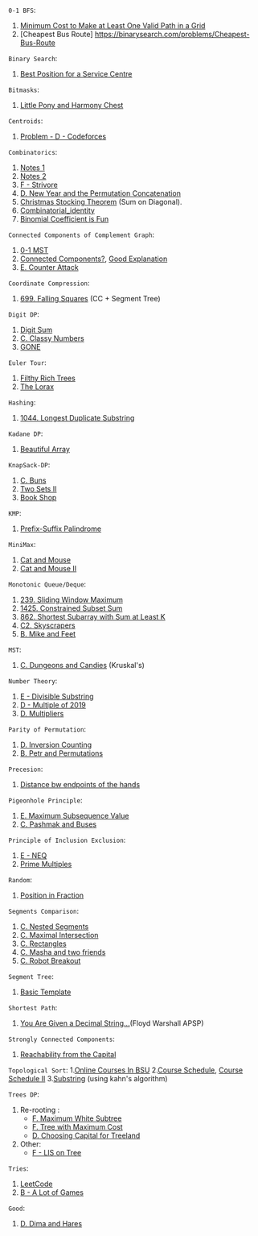 

`0-1 BFS`:
1. [Minimum Cost to Make at Least One Valid Path in a Grid](https://leetcode.com/problems/minimum-cost-to-make-at-least-one-valid-path-in-a-grid/description/)
2. [Cheapest Bus Route] https://binarysearch.com/problems/Cheapest-Bus-Route


`Binary Search`:
1. [Best Position for a Service Centre](https://leetcode.com/problems/best-position-for-a-service-centre/)


`Bitmasks`:
1. [Little Pony and Harmony Chest](https://codeforces.com/contest/453/problem/B)


`Centroids`:
1. [Problem - D - Codeforces](https://codeforces.com/contest/686/problem/D)


`Combinatorics`:
1. [Notes 1](https://www.askiitians.com/maths/permutation-and-combination.html)
2. [Notes 2](https://www.careerbless.com/aptitude/qa/permutations_combinations_imp7.php)
3. [F - Strivore](https://atcoder.jp/contests/abc171/tasks/abc171_f)
4. [D. New Year and the Permutation Concatenation](https://codeforces.com/problemset/problem/1091/D)
5. [Christmas Stocking Theorem](https://mathworld.wolfram.com/ChristmasStockingTheorem.html) (Sum on Diagonal).
6. [Combinatorial_identity](https://artofproblemsolving.com/wiki/index.php/Combinatorial_identity)
7. [Binomial Coefficient is Fun](https://atcoder.jp/contests/arc110/tasks/arc110_d)


`Connected Components of Complement Graph`:
1. [0-1 MST](https://codeforces.com/contest/1242/problem/B)
2. [Connected Components?](https://codeforces.com/contest/920/problem/E), [Good Explanation](https://codeforces.com/blog/entry/57516)
3. [E. Counter Attack](https://codeforces.com/problemset/problem/190/E)


`Coordinate Compression`:
1. [699. Falling Squares](https://leetcode.com/problems/falling-squares/) (CC + Segment Tree)


`Digit DP`:
1. [Digit Sum](https://atcoder.jp/contests/dp/tasks/dp_s)
2. [C. Classy Numbers](https://codeforces.com/contest/1036/problem/C)
3. [GONE](https://www.spoj.com/problems/GONE/)


`Euler Tour`:
1. [Filthy Rich Trees](https://codeforces.com/gym/102694/problem/E)
2. [The Lorax](https://codeforces.com/gym/102694/problem/F)


`Hashing`:
1. [1044. Longest Duplicate Substring](https://leetcode.com/problems/longest-duplicate-substring)


`Kadane DP`:
1. [Beautiful Array](https://codeforces.com/problemset/problem/1155/D)


`KnapSack-DP`:
1. [C. Buns](https://codeforces.com/contest/106/problem/C)
2. [Two Sets II](https://cses.fi/problemset/task/1093/)
3. [Book Shop](https://cses.fi/problemset/task/1158)


`KMP`:
1. [Prefix-Suffix Palindrome](https://codeforces.com/contest/1326/problem/D2)


`MiniMax`:
1. [Cat and Mouse](https://leetcode.com/problems/cat-and-mouse/)
2. [Cat and Mouse II](https://leetcode.com/problems/cat-and-mouse-ii)


`Monotonic Queue/Deque`:
1. [239. Sliding Window Maximum](https://leetcode.com/problems/sliding-window-maximum/)
2. [1425. Constrained Subset Sum](https://leetcode.com/problems/constrained-subset-sum/)
3. [862. Shortest Subarray with Sum at Least K](https://leetcode.com/problems/shortest-subarray-with-sum-at-least-k/)
4. [C2. Skyscrapers](https://codeforces.com/contest/1313/problem/C2)
5. [B. Mike and Feet](https://codeforces.com/problemset/problem/547/B)


`MST`:
1. [C. Dungeons and Candies](https://codeforces.com/problemset/problem/436/C) (Kruskal's)


`Number Theory`:
1. [E - Divisible Substring](https://atcoder.jp/contests/abc158/tasks/abc158_e)
2. [D - Multiple of 2019](https://atcoder.jp/contests/abc164/tasks/abc164_d)
3. [D. Multipliers](https://codeforces.com/problemset/problem/615/D)


`Parity of Permutation`:
1. [D. Inversion Counting](https://codeforces.com/problemset/problem/911/D)
2. [B. Petr and Permutations](https://codeforces.com/contest/986/problem/B)


`Precesion`:
1. [Distance bw endpoints of the hands](https://atcoder.jp/contests/abc168/tasks/abc168_c)


`Pigeonhole Principle`:
1. [E. Maximum Subsequence Value](https://codeforces.com/contest/1365/problem/E)
2. [C. Pashmak and Buses](https://codeforces.com/contest/459/problem/C)


`Principle of Inclusion Exclusion`:
1. [E - NEQ](https://atcoder.jp/contests/abc172/tasks/abc172_e)
2. [Prime Multiples](https://cses.fi/problemset/task/2185)


`Random`:
1. [Position in Fraction](https://codeforces.com/problemset/problem/900/B)


`Segments Comparison`:
1. [C. Nested Segments](https://codeforces.com/problemset/problem/976/C)
2. [C. Maximal Intersection](https://codeforces.com/problemset/problem/1029/C)
3. [C. Rectangles](https://codeforces.com/contest/1028/problem/C)
4. [C. Masha and two friends](https://codeforces.com/problemset/problem/1080/C)
5. [C. Robot Breakout](https://codeforces.com/problemset/problem/1196/C)


`Segment Tree`:
1. [Basic Template](https://leetcode.com/articles/a-recursive-approach-to-segment-trees-range-sum-queries-lazy-propagation/)


`Shortest Path`:
1. [You Are Given a Decimal String...](https://codeforces.com/contest/1202/problem/B)(Floyd Warshall APSP)


`Strongly Connected Components`:
1. [Reachability from the Capital](https://codeforces.com/contest/999/problem/E)


`Topological Sort`:
1.[Online Courses In BSU](https://codeforces.com/problemset/problem/770/C)
2.[Course Schedule](https://leetcode.com/problems/course-schedule/description/), [Course Schedule II](https://leetcode.com/problems/course-schedule-ii/description/)
3.[Substring](https://codeforces.com/contest/919/problem/D) (using kahn's algorithm)


`Trees DP`:
1. Re-rooting : 
   - [F. Maximum White Subtree](https://codeforces.com/contest/1324/problem/F)
   - [F. Tree with Maximum Cost](https://codeforces.com/contest/1092/problem/F)
   - [D. Choosing Capital for Treeland](https://codeforces.com/problemset/problem/219/D)
2. Other:
   - [F - LIS on Tree](https://atcoder.jp/contests/abc165/tasks/abc165_f)

`Tries`:
1. [LeetCode](https://leetcode.com/tag/trie/)
2. [B - A Lot of Games](https://codeforces.com/contest/455/problem/B)


`Good`:
1. [D. Dima and Hares](https://codeforces.com/problemset/problem/358/D)
